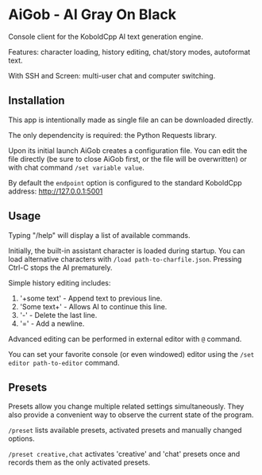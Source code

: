 # AiGob - AI Gray On Black

Console client for the KoboldCpp AI text generation engine.

Features: character loading, history editing, chat/story modes,
autoformat text.

With SSH and Screen: multi-user chat and computer switching.

## Installation

This app is intentionally made as single file an can be downloaded
directly.

The only dependencity is required: the Python Requests library.

Upon its initial launch AiGob creates a configuration file. You can edit
the file directly (be sure to close AiGob first, or the file will be
overwritten) or with chat command `/set variable value`.

By default the `endpoint` option is configured to the standard KoboldCpp
address: http://127.0.0.1:5001

## Usage

Typing "/help" will display a list of available commands.

Initially, the built-in assistant character is loaded during startup.
You can load alternative characters with `/load path-to-charfile.json`.
Pressing Ctrl-C stops the AI prematurely.

Simple history editing includes:

1. '+some text' - Append text to previous line.
2. 'Some text+' - Allows AI to continue this line.
3. '-' - Delete the last line.
4. '=' - Add a newline.

Advanced editing can be performed in external editor with `@` command.

You can set your favorite console (or even windowed) editor using the
`/set editor path-to-editor` command.

## Presets

Presets allow you change multiple related settings simultaneously. They
also provide a convenient way to observe the current state of the
program.

`/preset` lists available presets, activated presets and manually
changed options.

`/preset creative,chat` activates 'creative' and 'chat' presets once
and records them as the only activated presets.
